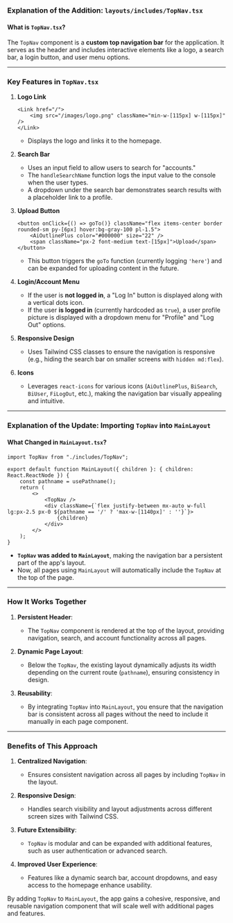 ### **Explanation of the Addition: `layouts/includes/TopNav.tsx`**

#### **What is `TopNav.tsx`?**
The `TopNav` component is a **custom top navigation bar** for the application. It serves as the header and includes interactive elements like a logo, a search bar, a login button, and user menu options.

---

### **Key Features in `TopNav.tsx`**

1. **Logo Link**
   ```tsx
   <Link href="/">
       <img src="/images/logo.png" className="min-w-[115px] w-[115px]" />
   </Link>
   ```
   - Displays the logo and links it to the homepage.

2. **Search Bar**
   - Uses an input field to allow users to search for "accounts."
   - The `handleSearchName` function logs the input value to the console when the user types.
   - A dropdown under the search bar demonstrates search results with a placeholder link to a profile.

3. **Upload Button**
   ```tsx
   <button onClick={() => goTo()} className="flex items-center border rounded-sm py-[6px] hover:bg-gray-100 pl-1.5">
       <AiOutlinePlus color="#000000" size="22" />
       <span className="px-2 font-medium text-[15px]">Upload</span>
   </button>
   ```
   - This button triggers the `goTo` function (currently logging `'here'`) and can be expanded for uploading content in the future.

4. **Login/Account Menu**
   - If the user is **not logged in**, a "Log In" button is displayed along with a vertical dots icon.
   - If the user **is logged in** (currently hardcoded as `true`), a user profile picture is displayed with a dropdown menu for "Profile" and "Log Out" options.

5. **Responsive Design**
   - Uses Tailwind CSS classes to ensure the navigation is responsive (e.g., hiding the search bar on smaller screens with `hidden md:flex`).

6. **Icons**
   - Leverages `react-icons` for various icons (`AiOutlinePlus`, `BiSearch`, `BiUser`, `FiLogOut`, etc.), making the navigation bar visually appealing and intuitive.

---

### **Explanation of the Update: Importing `TopNav` into `MainLayout`**

#### **What Changed in `MainLayout.tsx`?**
```tsx
import TopNav from "./includes/TopNav";

export default function MainLayout({ children }: { children: React.ReactNode }) {
    const pathname = usePathname();
    return (
        <>
            <TopNav />
            <div className={`flex justify-between mx-auto w-full lg:px-2.5 px-0 ${pathname == '/' ? 'max-w-[1140px]' : ''}`}>
                {children}
            </div>
        </>
    );
}
```
- **`TopNav` was added to `MainLayout`**, making the navigation bar a persistent part of the app's layout.
- Now, all pages using `MainLayout` will automatically include the `TopNav` at the top of the page.

---

### **How It Works Together**
1. **Persistent Header**:
   - The `TopNav` component is rendered at the top of the layout, providing navigation, search, and account functionality across all pages.

2. **Dynamic Page Layout**:
   - Below the `TopNav`, the existing layout dynamically adjusts its width depending on the current route (`pathname`), ensuring consistency in design.

3. **Reusability**:
   - By integrating `TopNav` into `MainLayout`, you ensure that the navigation bar is consistent across all pages without the need to include it manually in each page component.

---

### **Benefits of This Approach**
1. **Centralized Navigation**:
   - Ensures consistent navigation across all pages by including `TopNav` in the layout.

2. **Responsive Design**:
   - Handles search visibility and layout adjustments across different screen sizes with Tailwind CSS.

3. **Future Extensibility**:
   - `TopNav` is modular and can be expanded with additional features, such as user authentication or advanced search.

4. **Improved User Experience**:
   - Features like a dynamic search bar, account dropdowns, and easy access to the homepage enhance usability.

By adding `TopNav` to `MainLayout`, the app gains a cohesive, responsive, and reusable navigation component that will scale well with additional pages and features.